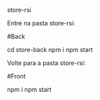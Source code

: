 store-rsi

Entre na pasta store-rsi:

#Back

cd store-back
npm i
npm start 

Volte para a pasta store-rsi: 

#Front

npm i 
npm start